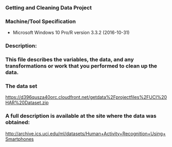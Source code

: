 ### #######################################################
###              Getting and Cleaning Data Project       
### #######################################################
###
### Machine/Tool Specification
 - Microsoft Windows 10 Pro/R version 3.3.2 (2016-10-31)

### #######################################################
### 
### Description:
### This file describes the variables, the data, and any transformations or work that you performed to clean up the data.

### #######################################################
###
### The data set

https://d396qusza40orc.cloudfront.net/getdata%2Fprojectfiles%2FUCI%20HAR%20Dataset.zip

### 
### A full description is available at the site where the data was obtained:

http://archive.ics.uci.edu/ml/datasets/Human+Activity+Recognition+Using+Smartphones

###


